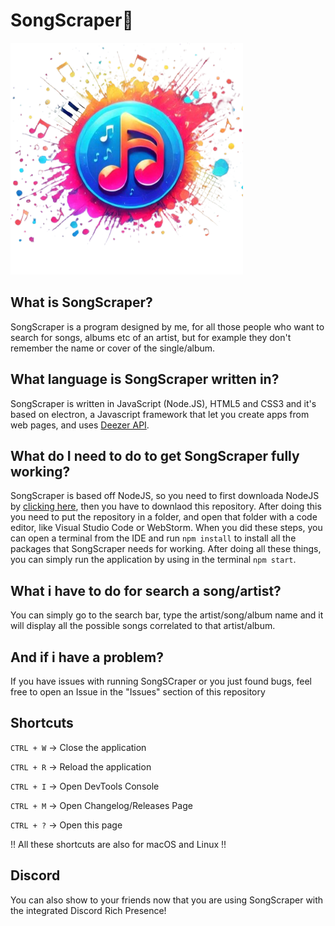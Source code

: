 # SongScraper🎵
![Logo](https://raw.githubusercontent.com/x2loreeh/SongScraper/refs/heads/main/src/assets/logo.png)

## What is SongScraper?
SongScraper is a program designed by me, for all those people who want to search for songs, albums etc of an artist, but for example they don't remember the name or cover of the single/album.

## What language is SongScraper written in?
SongScraper is written in JavaScript (Node.JS), HTML5 and CSS3 and it's based on electron, a Javascript framework that let you create apps from web pages, and uses [Deezer API](https://developers.deezer.com/api).

## What do I need to do to get SongScraper fully working?
SongScraper is based off NodeJS, so you need to first downloada NodeJS by [clicking here](https://nodejs.org/en/download), then you have to downlaod this repository. After doing this you need to put the repository in a folder, and open that folder with a code editor, like Visual Studio Code or WebStorm.   When you did these steps, you can open a terminal from the IDE and run ```npm install``` to install all the packages that SongScraper needs for working.  After doing all these things, you can simply run the application by using in the terminal ```npm start```.

## What i have to do for search a song/artist?
You can simply go to the search bar, type the artist/song/album name and it will display all the possible songs correlated to that artist/album.

## And if i have a problem?
If you have issues with running SongSCraper or you just found bugs, feel free to open an Issue in the "Issues" section of this repository

## Shortcuts
```CTRL + W``` -> Close the application

```CTRL + R``` -> Reload the application

```CTRL + I``` -> Open DevTools Console

```CTRL + M``` -> Open Changelog/Releases Page

```CTRL + ?``` -> Open this page

!! All these shortcuts are also for macOS and Linux !!

## Discord
You can also show to your friends now that you are using SongScraper with the integrated Discord Rich Presence!
